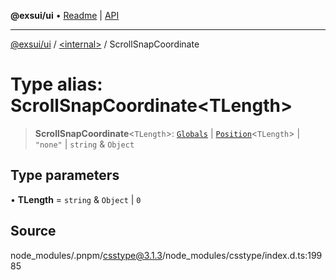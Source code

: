 **@exsui/ui** • [Readme](../../README.md) \| [API](../../globals.md)

***

[@exsui/ui](../../README.md) / [\<internal\>](../README.md) / ScrollSnapCoordinate

# Type alias: ScrollSnapCoordinate\<TLength\>

> **ScrollSnapCoordinate**\<`TLength`\>: [`Globals`](Globals.md) \| [`Position`](Position-1.md)\<`TLength`\> \| `"none"` \| `string` & `Object`

## Type parameters

• **TLength** = `string` & `Object` \| `0`

## Source

node\_modules/.pnpm/csstype@3.1.3/node\_modules/csstype/index.d.ts:19985
